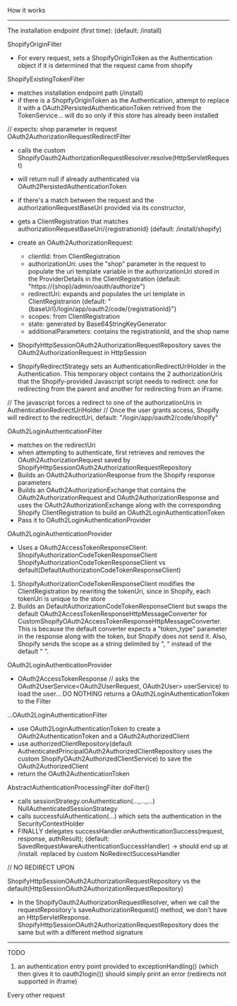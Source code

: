 How it works


***************************************
The installation endpoint (first time):
(default: /install)

ShopifyOriginFilter
- For every request, sets a ShopifyOriginToken as the Authentication object if it is determined that the request came from shopify

ShopifyExistingTokenFilter
- matches installation endpoint path (/install)
- if there is a ShopifyOriginToken as the Authentication, attempt to replace it with a OAuth2PersistedAuthenticationToken retrived from the TokenService... will do so only if this store has already been installed

// expects: shop parameter in request
OAuth2AuthorizationRequestRedirectFilter
- calls the custom ShopifyOauth2AuthorizationRequestResolver.resolve(HttpServletRequest)
- will return null if already authenticated via OAuth2PersistedAuthenticationToken
- if there's a match between the request and the authorizationRequestBaseUri provided via its constructor, 
- gets a ClientRegistration that matches authorizationRequestBaseUri/{registrationId} (default: /install/shopify)
- create an OAuth2AuthorizationRequest:
	- clientId: from ClientRegistration
	- authorizationUri: uses the "shop" parameter in the request to populate the uri template variable in the authorizationUri stored in the ProviderDetails in the ClientRegistration (default: "https://{shop}/admin/oauth/authorize")
	- redirectUri: expands and populates the uri template in ClientRegistrarion (default: "{baseUrl}/login/app/oauth2/code/{registrationId}")
	- scopes: from ClientRegistration
	- state: generated by Base64StringKeyGenerator
	- additionalParameters: contains the registrationId, and the shop name

- ShopifyHttpSessionOAuth2AuthorizationRequestRepository saves the OAuth2AuthorizationRequest in HttpSession
- ShopifyRedirectStrategy sets an AuthenticationRedirectUriHolder in the Authentication. This temporary object contains the 2 authorizationUris that the Shopify-provided Javascript script needs to redirect: one for redirecting from the parent and another for redirecting from an iFrame.

// The javascript forces a redirect to one of the authorizationUris in AuthenticationRedirectUriHolder
// Once the user grants access, Shopify will redirect to the redirectUri, default: "/login/app/oauth2/code/shopify"


OAuth2LoginAuthenticationFilter
- matches on the redirectUri
- when attempting to authenticate, first retrieves and removes the OAuth2AuthorizationRequest saved by ShopifyHttpSessionOAuth2AuthorizationRequestRepository
- Builds an OAuth2AuthorizationResponse from the Shopify response parameters
- Builds an OAuth2AuthorizationExchange that contains the OAuth2AuthorizationRequest and OAuth2AuthorizationResponse and uses the OAuth2AuthorizationExchange along with the corresponding Shopify ClientRegistration to build an OAuth2LoginAuthenticationToken
- Pass it to OAuth2LoginAuthenticationProvider

OAuth2LoginAuthenticationProvider
- Uses a OAuth2AccessTokenResponseClient: ShopifyAuthorizationCodeTokenResponseClient
ShopifyAuthorizationCodeTokenResponseClient vs default(DefaultAuthorizationCodeTokenResponseClient)
1. ShopifyAuthorizationCodeTokenResponseClient modifies the ClientRegistration by rewriting the tokenUri, since in Shopify, each tokenUri is unique to the store
2. Builds an DefaultAuthorizationCodeTokenResponseClient but swaps the default OAuth2AccessTokenResponseHttpMessageConverter for CustomShopifyOAuth2AccessTokenResponseHttpMessageConverter. This is because the default converter expects a "token_type" parameter in the response along with the token, but Shopify does not send it. Also, Shopify sends the scope as a string delimited by ", " instead of the default " ".

OAuth2LoginAuthenticationProvider
- OAuth2AccessTokenResponse
// asks the OAuth2UserService<OAuth2UserRequest, OAuth2User> userService) to load the user... DO NOTHING
 returns a OAuth2LoginAuthenticationToken to the Filter


...OAuth2LoginAuthenticationFilter
- use OAuth2LoginAuthenticationToken to create a OAuth2AuthenticationToken and a OAuth2AuthorizedClient
- use authorizedClientRepository(default AuthenticatedPrincipalOAuth2AuthorizedClientRepository uses the custom ShopifyOAuth2AuthorizedClientService) to save the OAuth2AuthorizedClient
- return the OAuth2AuthenticationToken


AbstractAuthenticationProcessingFilter doFilter()
- calls sessionStrategy.onAuthentication(...,...,...) NullAuthenticatedSessionStrategy
- calls successfulAuthentication(...) which sets the authentication in the SecurityContextHolder
- FINALLY delegates successHandler.onAuthenticationSuccess(request, response, authResult); (default: SavedRequestAwareAuthenticationSuccessHandler) -> should end up at /install. replaced by custom NoRedirectSuccessHandler

// NO REDIRECT UPON 




ShopifyHttpSessionOAuth2AuthorizationRequestRepository vs the default(HttpSessionOAuth2AuthorizationRequestRepository)
- In the ShopifyOauth2AuthorizationRequestResolver, when we call the requestRepository's saveAuthorizationRequest() method, we don't have an HttpServletResponse. ShopifyHttpSessionOAuth2AuthorizationRequestRepository does the same but with a different method signature

***********************************

TODO

1. an authentication entry point provided to exceptionHandling() (which then gives it to oauth2login())
should simply print an error (redirects not supported in iframe)







Every other request